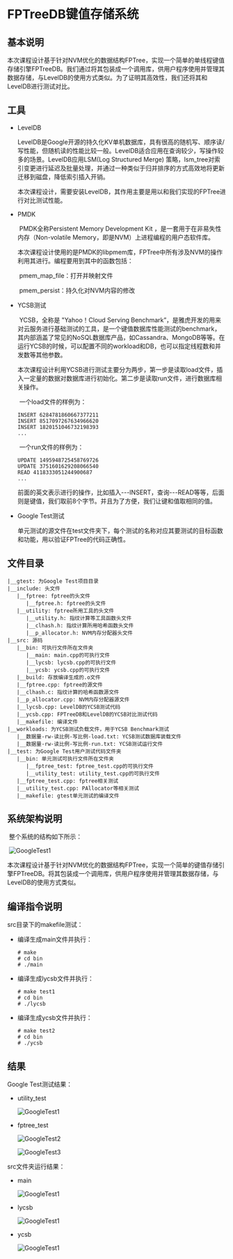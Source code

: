 # FPTreeDB键值存储系统

## 基本说明

​	本次课程设计基于针对NVM优化的数据结构FPTree，实现一个简单的单线程键值存储引擎FPTreeDB。我们通过将其包装成一个调用库，供用户程序使用并管理其数据存储，与LevelDB的使用方式类似。为了证明其高效性，我们还将其和LevelDB进行测试对比。

## 工具

- LevelDB

  ​	LevelDB是Google开源的持久化KV单机数据库，具有很高的随机写、顺序读/写性能，但随机读的性能比较一般。LevelDB适合应用在查询较少，写操作较多的场景。LevelDB应用LSM(Log Structured Merge) 策略，lsm_tree对索引变更进行延迟及批量处理，并通过一种类似于归并排序的方式高效地将更新迁移到磁盘，降低索引插入开销。

  ​	本次课程设计，需要安装LevelDB，其作用主要是用以和我们实现的FPTree进行对比测试性能。

- PMDK

  ​	 PMDK全称Persistent Memory Development Kit ，是一套用于在非易失性内存（Non-volatile Memory，即是NVM）上进程编程的用户态软件库。

  ​	本次课程设计使用的是PMDK的libpmem库，FPTree中所有涉及NVM的操作利用其进行。编程要用到其中的函数包括：

  ​	pmem_map_file：打开并映射文件

  ​	pmem_persist：持久化对NVM内容的修改

- YCSB测试

  ​	YCSB，全称是 "Yahoo！Cloud Serving Benchmark”，是雅虎开发的用来对云服务进行基础测试的工具，是一个键值数据库性能测试的benchmark，其内部涵盖了常见的NoSQL数据库产品，如Cassandra、MongoDB等等。在运行YCSB的时候，可以配置不同的workload和DB，也可以指定线程数和并发数等其他参数。

  ​	本次课程设计利用YCSB进行测试主要分为两步，第一步是读取load文件，插入一定量的数据对数据库进行初始化。第二步是读取run文件，进行数据库相关操作。

  ​	一个load文件的样例为：

  ```
  INSERT 6284781860667377211
  INSERT 8517097267634966620
  INSERT 1820151046732198393
  ...
  ```

  ​	一个run文件的样例为：

  ```
  UPDATE 1495948725458769726
  UPDATE 3751601629208066540
  READ 4118333051244900687
  ...
  ```

  ​	前面的英文表示进行的操作，比如插入---INSERT，查询---READ等等，后面则是键值，我们取前8个字节。并且为了方便，我们让键和值取相同的值。

- Google Test测试

  ​	单元测试的源文件在test文件夹下，每个测试的名称对应其要测试的目标函数和功能，用以验证FPTree的代码正确性。

## 文件目录

```
|__gtest: 为Google Test项目目录
|__include: 头文件  
   |__fptree: fptree的头文件
      |__fptree.h: fptree的头文件  
   |__utility: fptree所用工具的头文件 
      |__utility.h: 指纹计算等工具函数头文件
      |__clhash.h: 指纹计算所用哈希函数头文件
      |__p_allocator.h: NVM内存分配器头文件
|__src: 源码  
   |__bin: 可执行文件所在文件夹
      |__main: main.cpp的可执行文件
      |__lycsb: lycsb.cpp的可执行文件
      |__ycsb: ycsb.cpp的可执行文件
   |__build: 存放编译生成的.o文件
   |__fptree.cpp: fptree的源文件
   |__clhash.c: 指纹计算的哈希函数源文件  
   |__p_allocator.cpp: NVM内存分配器源文件
   |__lycsb.cpp: LevelDB的YCSB测试代码
   |__ycsb.cpp: FPTreeDB和LevelDB的YCSB对比测试代码
   |__makefile: 编译文件  
|__workloads: 为YCSB测试负载文件，用于YCSB Benchmark测试  
   |__数据量-rw-读比例-写比例-load.txt: YCSB测试数据库装载文件  
   |__数据量-rw-读比例-写比例-run.txt: YCSB测试运行文件  
|__test: 为Google Test用户测试代码文件夹
   |__bin: 单元测试可执行文件所在文件夹
      |__fptree_test: fptree_test.cpp的可执行文件
      |__utility_test: utility_test.cpp的可执行文件
   |__fptree_test.cpp: fptree相关测试  
   |__utility_test.cpp: PAllocator等相关测试  
   |__makefile: gtest单元测试的编译文件   
```

## 系统架构说明

​	整个系统的结构如下所示：

​	![GoogleTest1](https://github.com/kjhmh2/database418/blob/final/img/system.png)

​	本次课程设计基于针对NVM优化的数据结构FPTree，实现一个简单的键值存储引擎FPTreeDB。将其包装成一个调用库，供用户程序使用并管理其数据存储，与LevelDB的使用方式类似。

## 编译指令说明

src目录下的makefile测试：

- 编译生成main文件并执行：

  ```
  # make
  # cd bin
  # ./main
  ```

- 编译生成lycsb文件并执行：

  ```
  # make test1
  # cd bin
  # ./lycsb
  ```

- 编译生成ycsb文件并执行：

  ```
  # make test2
  # cd bin
  # ./ycsb
  ```

## 结果

Google Test测试结果：

- utility_test

  ![GoogleTest1](https://github.com/kjhmh2/database418/blob/final/img/GoogleTest1.JPG)

- fptree_test

  ![GoogleTest2](https://github.com/kjhmh2/database418/blob/final/img/GoogleTest2.JPG)

  ![GoogleTest3](https://github.com/kjhmh2/database418/blob/final/img/GoogleTest3.JPG)

src文件夹运行结果：

- main

  ![GoogleTest1](https://github.com/kjhmh2/database418/blob/final/img/main.JPG)

- lycsb

  ![GoogleTest1](https://github.com/kjhmh2/database418/blob/final/img/lycsb.JPG)

- ycsb

  ![GoogleTest1](https://github.com/kjhmh2/database418/blob/final/img/ycsb.JPG)


